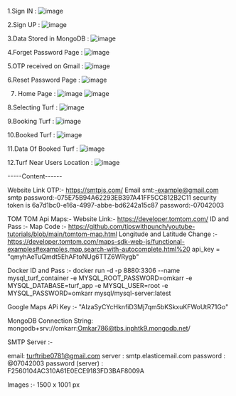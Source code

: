 
1.Sign IN :
![image](https://github.com/OmkarrMain/Turf-Booking-System/assets/69311685/f017ca2a-8214-44df-abaf-d2e83aa7d98f)

2.Sign UP :
![image](https://github.com/OmkarrMain/Turf-Booking-System/assets/69311685/17cc4968-e067-4aaf-99e9-580edf0fa9b1)

3.Data Stored in MongoDB :
![image](https://github.com/OmkarrMain/Turf-Booking-System/assets/69311685/2edc4fb0-0f22-4ae1-a03c-3254bd272d02)

4.Forget Password Page :
![image](https://github.com/OmkarrMain/Turf-Booking-System/assets/69311685/8b5b95c1-3a42-4380-a6b5-c713c968cb5d)

5.OTP received on Gmail :
![image](https://github.com/OmkarrMain/Turf-Booking-System/assets/69311685/245ce02c-2c72-4a87-949a-23810a2735e4)

6.Reset Password Page :
![image](https://github.com/OmkarrMain/Turf-Booking-System/assets/69311685/c125b74f-b919-489a-94b6-a78500c18e27)

7. Home Page :
![image](https://github.com/OmkarrMain/Turf-Booking-System/assets/69311685/4163e3e7-19b8-4db0-aeb4-a7a9e33203af)
![image](https://github.com/OmkarrMain/Turf-Booking-System/assets/69311685/2bfef9f6-5c42-4a08-887c-a94ecf550029)

8.Selecting Turf :
![image](https://github.com/OmkarrMain/Turf-Booking-System/assets/69311685/b459d058-784d-414a-84e3-ea9873868107)

9.Booking Turf :
![image](https://github.com/OmkarrMain/Turf-Booking-System/assets/69311685/0f8bc583-2b04-4de9-a467-2b0f6c33fa29)

10.Booked Turf :
![image](https://github.com/OmkarrMain/Turf-Booking-System/assets/69311685/7d87425a-c899-4573-a187-848e06ecb102)

11.Data Of Booked Turf :
![image](https://github.com/OmkarrMain/Turf-Booking-System/assets/69311685/3ddc5c22-4172-4e77-94a1-9e164f131d3c)

12.Turf Near Users Location :
![image](https://github.com/OmkarrMain/Turf-Booking-System/assets/69311685/b87a0f3e-0f75-4b05-a227-33b15fb5c842)


-----Content------

Website Link OTP:- https://smtpjs.com/
Email smt:-example@gmail.com
smtp password:-075E75B94A62293EB397A41FF5CC812B2C11
security token is 6a7d1bc0-e16a-4997-abbe-bd6242a15c87
password:-07042003

TOM TOM Api Maps:-
Website Link:- https://developer.tomtom.com/
ID and Pass :- 
Map Code :- https://github.com/tipswithpunch/youtube-tutorials/blob/main/tomtom-map.html
Longitude and Latitude Change :- https://developer.tomtom.com/maps-sdk-web-js/functional-examples#examples,map,search-with-autocomplete.html%20
api_key = "qmyhAeTuQmdt5EhAFtoNUg6TTZ6WRygb"

Docker ID and Pass :-
docker run -d -p 8880:3306 --name mysql_turf_container -e MYSQL_ROOT_PASSWORD=omkarr -e MYSQL_DATABASE=turf_app -e MYSQL_USER=root -e MYSQL_PASSWORD=omkarr mysql/mysql-server:latest

Google Maps APi Key :-
"AIzaSyCYcHknfiD3Mj7qm5bKSkxuKFWoUtR71Go"


MongoDB Connection String:
mongodb+srv://omkarr:Omkar786@tbs.inphtk9.mongodb.net/


SMTP Server :-

email: turftribe0781@gmail.com
server : smtp.elasticemail.com
password : @07042003
password (server) : F2560104AC310A61E0ECE9183FD3BAF8009A

Images :-
1500 x 1001 px
